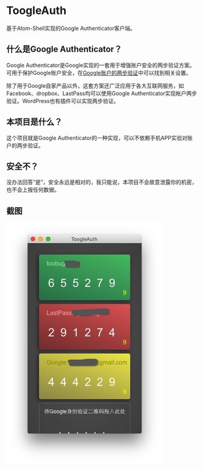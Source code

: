 # ToogleAuth

基于Atom-Shell实现的Google Authenticator客户端。

## 什么是Google Authenticator？

Google Authenticator是Google实现的一套用于增强账户安全的两步验证方案。可用于保护Google账户安全，在[Google账户的两步验证](https://accounts.google.com/b/0/SmsAuthSettings)中可以找到相关设置。

除了用于Google自家产品以外，这套方案还广泛应用于各大互联网服务，如Facebook、dropbox、LastPass均可以使用Google Authenticator实现帐户两步验证。WordPress也有插件可以实现两步验证。

## 本项目是什么？

这个项目就是Google Authenticator的一种实现，可以不依赖手机APP实验对账户的两步验证。

## 安全不？

没办法回答“是”，安全永远是相对的，我只能说，本项目不会故意泄露你的机密，也不会上报任何数据。

## 截图

![screenshot](./screenshot.png)
